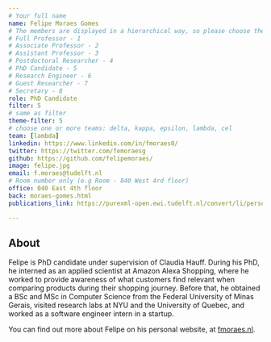 ```yaml
---
# Your full name 
name: Felipe Moraes Gomes
# The members are displayed in a hierarchical way, so please choose the role and filter number from this list:
# Full Professor - 1
# Associate Professor - 2
# Assistant Professor - 3
# Postdoctoral Researcher - 4
# PhD Candidate - 5
# Research Engineer - 6 
# Guest Researcher - 7
# Secretary - 8
role: PhD Candidate
filter: 5
# same as filter
theme-filter: 5
# choose one or more teams: delta, kappa, epsilon, lambda, cel
team: [lambda]
linkedin: https://www.linkedin.com/in/fmoraes0/
twitter: https://twitter.com/femoraesg
github: https://github.com/felipemoraes/
image: felipe.jpg
email: f.moraes@tudelft.nl
# Room number only (e.g Room - 840 West 4rd floor)
office: 040 East 4th floor
back: moraes-gomes.html
publications_link: https://purexml-open.ewi.tudelft.nl/convert/li/persons/41271dc2-831c-41e8-977e-19d296591f75

---
```


## About

Felipe is PhD candidate under supervision of Claudia Hauff. During his PhD, he interned as an applied scientist at Amazon Alexa Shopping, where he worked to provide awareness of what customers find relevant when comparing products during their shopping journey. Before that, he obtained a BSc and MSc in Computer Science from the Federal University of Minas Gerais, visited research labs at NYU and the University of Quebec, and worked as a software engineer intern in a startup.

You can find out more about Felipe on his personal website, at [fmoraes.nl](http://fmoraes.nl).

